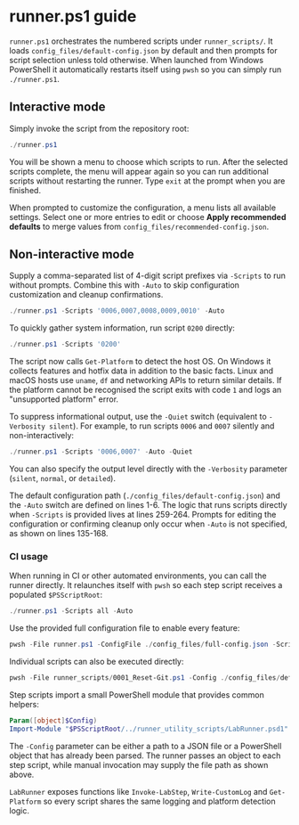 # runner.ps1 guide

`runner.ps1` orchestrates the numbered scripts under `runner_scripts/`.
It loads `config_files/default-config.json` by default and then prompts for script selection unless told otherwise. When launched from Windows PowerShell it automatically restarts itself using `pwsh` so you can simply run `./runner.ps1`.

## Interactive mode

Simply invoke the script from the repository root:

```powershell
./runner.ps1
```

You will be shown a menu to choose which scripts to run. After the selected scripts complete, the menu will appear again so you can run additional scripts without restarting the runner. Type `exit` at the prompt when you are finished.

When prompted to customize the configuration, a menu lists all available
settings. Select one or more entries to edit or choose **Apply recommended
defaults** to merge values from `config_files/recommended-config.json`.

## Non-interactive mode

Supply a comma-separated list of 4-digit script prefixes via `-Scripts` to run without prompts. Combine this with `-Auto` to skip configuration customization and cleanup confirmations.

```powershell
./runner.ps1 -Scripts '0006,0007,0008,0009,0010' -Auto
```

To quickly gather system information, run script `0200` directly:

```powershell
./runner.ps1 -Scripts '0200'
```

The script now calls `Get-Platform` to detect the host OS. On Windows it
collects features and hotfix data in addition to the basic facts. Linux and
macOS hosts use `uname`, `df` and networking APIs to return similar details.
If the platform cannot be recognised the script exits with code `1` and logs an
"unsupported platform" error.

To suppress informational output, use the `-Quiet` switch (equivalent to
`-Verbosity silent`). For example, to run scripts `0006` and `0007`
silently and non-interactively:

```powershell
./runner.ps1 -Scripts '0006,0007' -Auto -Quiet
```

You can also specify the output level directly with the `-Verbosity`
parameter (`silent`, `normal`, or `detailed`).

The default configuration path (`./config_files/default-config.json`) and the `-Auto` switch are defined on lines 1-6. The logic that runs scripts directly when `-Scripts` is provided lives at lines 259-264. Prompts for editing the configuration or confirming cleanup only occur when `-Auto` is not specified, as shown on lines 135-168.

### CI usage

When running in CI or other automated environments, you can call the runner directly. It relaunches itself with `pwsh` so each step script receives a populated `$PSScriptRoot`:

```powershell
./runner.ps1 -Scripts all -Auto
```

Use the provided full configuration file to enable every feature:

```powershell
pwsh -File runner.ps1 -ConfigFile ./config_files/full-config.json -Scripts all -Auto
```

Individual scripts can also be executed directly:

```powershell
pwsh -File runner_scripts/0001_Reset-Git.ps1 -Config ./config_files/default-config.json
```

Step scripts import a small PowerShell module that provides common helpers:

```powershell
Param([object]$Config)
Import-Module "$PSScriptRoot/../runner_utility_scripts/LabRunner.psd1"
```

The `-Config` parameter can be either a path to a JSON file or a
PowerShell object that has already been parsed. The runner passes an
object to each step script, while manual invocation may supply the file
path as shown above.

`LabRunner` exposes functions like `Invoke-LabStep`, `Write-CustomLog` and
`Get-Platform` so every script shares the same logging and platform detection
logic.
